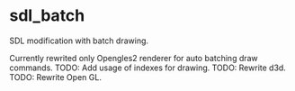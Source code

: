 # sdl_batch
SDL modification with batch drawing.

Currently rewrited only Opengles2 renderer for auto batching draw commands.
TODO: Add usage of indexes for drawing.
TODO: Rewrite d3d.
TODO: Rewrite Open GL.
